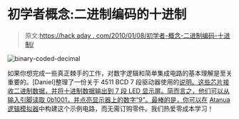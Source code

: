 # 初学者概念:二进制编码的十进制

> 原文:[https://hack aday . com/2010/01/08/初学者-概念-二进制编码-十进制/](https://hackaday.com/2010/01/08/beginner-concepts-binary-coded-decimal/)

![](../Images/ec10d8867d9281f5e9f93fa618c72037.png "binary-coded-decimal")

如果你想完成一些真正棘手的工作，对数字逻辑和简单集成电路的基本理解是至关重要的。[Daniel]整理了一份关于 4511 BCD 7 段驱动器使用的[说明。这些芯片接收二进制数据，并将十进制数据输出到 7 段 LED 显示屏。简而言之，他们可以从输入引脚读取 0b1001，并点亮显示器上的数字“9”。最棒的是，你可以在](http://www.protostack.com/forum/blog.php?u=2&b=19) [Atanua 逻辑模拟器](http://hackaday.com/2008/12/18/7400-series-logic-simulator/)中构建这个示例电路，而无需订购零件。我们热爱零成本学习！